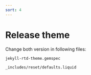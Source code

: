 ```yaml
---
sort: 4
---
```


# Release theme

Change both version in following files:
```
jekyll-rtd-theme.gemspec

_includes/reset/defaults.liquid
```
